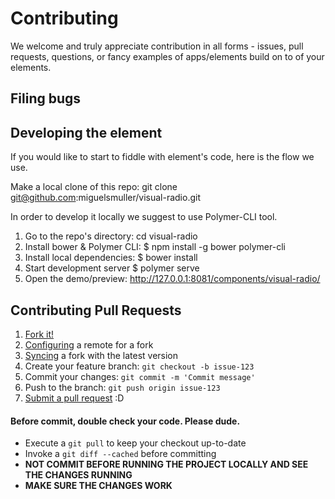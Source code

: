 # Contributing #

We welcome and truly appreciate contribution in all forms - issues, pull requests, questions, or fancy examples of apps/elements build on to of your elements.

## Filing bugs

## Developing the element ##

If you would like to start to fiddle with element's code, here is the flow we use.

Make a local clone of this repo: git clone git@github.com:miguelsmuller/visual-radio.git

In order to develop it locally we suggest to use Polymer-CLI tool.

1. Go to the repo's directory: cd visual-radio
2. Install bower & Polymer CLI: $ npm install -g bower polymer-cli
3. Install local dependencies: $ bower install
4. Start development server $ polymer serve
5. Open the demo/preview: http://127.0.0.1:8081/components/visual-radio/

## Contributing Pull Requests ##

1. [Fork it!](https://help.github.com/articles/fork-a-repo/)
2. [Configuring](https://help.github.com/articles/configuring-a-remote-for-a-fork/) a remote for a fork
3. [Syncing](https://help.github.com/articles/syncing-a-fork/) a fork with the latest version
4. Create your feature branch: `git checkout -b issue-123`
5. Commit your changes: `git commit -m 'Commit message'`
6. Push to the branch: `git push origin issue-123`
7. [Submit a pull request](https://help.github.com/articles/using-pull-requests/) :D

#### Before commit, double check your code. Please dude. ####
- Execute a `git pull` to keep your checkout up-to-date
- Invoke a `git diff --cached` before committing
- **NOT COMMIT BEFORE RUNNING THE PROJECT LOCALLY AND SEE THE CHANGES RUNNING**
- **MAKE SURE THE CHANGES WORK**